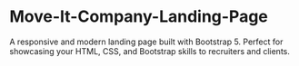 # Move-It-Company-Landing-Page
A responsive and modern landing page built with Bootstrap 5. Perfect for showcasing your HTML, CSS, and Bootstrap skills to recruiters and clients.
